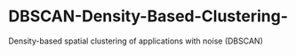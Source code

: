 # DBSCAN-Density-Based-Clustering-
Density-based spatial clustering of applications with noise (DBSCAN)
